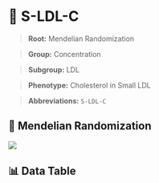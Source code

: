 # 🧪 S-LDL-C

> **Root:** Mendelian Randomization

> **Group:** Concentration  

> **Subgroup:** LDL

> **Phenotype:** Cholesterol in Small LDL  

> **Abbreviations:** `S-LDL-C`

## 🧬 Mendelian Randomization  

<img src="/MR/Figures/Inverse/ShengxianLDLhengxianC.png"/>


## 📊 Data Table


<CsvTableMRI src="/MR/Data/Inverse/ShengxianLDLhengxianC.csv"/>
